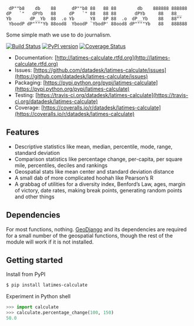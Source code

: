 <pre><code> dP""b8    db    88      dP""b8 88   88 88        db    888888 888888 
dP   `"   dPYb   88     dP   `" 88   88 88       dPYb     88   88__   
Yb       dP__Yb  88  .o Yb      Y8   8P 88  .o  dP__Yb    88   88""   
 YboodP dP""""Yb 88ood8  YboodP `YbodP' 88ood8 dP""""Yb   88   888888</code></pre>

Some simple math we use to do journalism.

[![Build Status](https://travis-ci.org/datadesk/latimes-calculate.png?branch=master)](https://travis-ci.org/datadesk/latimes-calculate)
[![PyPI version](https://badge.fury.io/py/latimes-calculate.png)](http://badge.fury.io/py/latimes-calculate)
[![Coverage Status](https://coveralls.io/repos/datadesk/latimes-calculate/badge.png?branch=master)](https://coveralls.io/r/datadesk/latimes-calculate?branch=master)

* Documentation: [http://latimes-calculate.rtfd.org](http://latimes-calculate.rtfd.org)
* Issues: [https://github.com/datadesk/latimes-calculate/issues](https://github.com/datadesk/latimes-calculate/issues)
* Packaging: [https://pypi.python.org/pypi/latimes-calculate](https://pypi.python.org/pypi/latimes-calculate)
* Testing: [https://travis-ci.org/datadesk/latimes-calculate](https://travis-ci.org/datadesk/latimes-calculate)
* Coverage: [https://coveralls.io/r/datadesk/latimes-calculate](https://coveralls.io/r/datadesk/latimes-calculate)

Features
--------

* Descriptive statistics like mean, median, percentile, mode, range, standard deviation
* Comparison statistics like percentage change, per-capita, per square mile, percentiles, deciles and rankings
* Geospatial stats like mean center and standard deviation distance
* A small dab of more complicated hoohah like Pearson’s R
* A grabbag of utilities for a diversity index, Benford’s Law, ages, margin of victory, date rates, making break points, generating random points and other things

Dependencies
------------

For most functions, nothing. [GeoDjango](http://www.geodjango.org/) and its dependencies are required for a small number of the geospatial functions, though the rest of the module will work if it is not installed.

Getting started
---------------

Install from PyPI

```bash
$ pip install latimes-calculate
```

Experiment in Python shell

```python
>>> import calculate
>>> calculate.percentage_change(100, 150)
50.0
```
